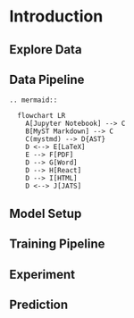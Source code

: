 # Introduction

## Explore Data

## Data Pipeline

```{eval-rst}
.. mermaid::

  flowchart LR
    A[Jupyter Notebook] --> C
    B[MyST Markdown] --> C
    C(mystmd) --> D{AST}
    D <--> E[LaTeX]
    E --> F[PDF]
    D --> G[Word]
    D --> H[React]
    D --> I[HTML]
    D <--> J[JATS]
```

## Model Setup

## Training Pipeline

## Experiment

## Prediction

